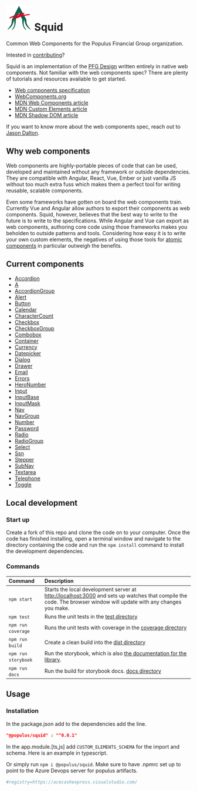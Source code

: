# <img src="logo.svg" width="70" height="70"> Squid

Common Web Components for the Populus Financial Group organization.

Intested in [contributing](CONTRIBUTING.MD)?

Squid is an implementation of the  [PFG Design](https://acecashexpress.visualstudio.com/PFG%20Design) written entirely in native web components. Not familiar with the web components spec? There are plenty of tutorials and resources available to get started.

- [Web components specification](https://github.com/w3c/webcomponents)
- [WebComponents.org](https://www.webcomponents.org/)
- [MDN Web Components article](https://developer.mozilla.org/en-US/docs/Web/Web_Components)
- [MDN Custom Elements article](https://developer.mozilla.org/en-US/docs/Web/API/Window/customElements)
- [MDN Shadow DOM article](https://developer.mozilla.org/en-US/docs/Web/API/Element/attachShadow)

If you want to know more about the web components spec, reach out to [Jason Dalton](mailto:jdalton@acecashexpress.com).

## Why web components

Web components are highly-portable pieces of code that can be used, developed and maintained without any framework or outside dependencies. They are compatible with Angular, React, Vue, Ember or just vanilla JS without too much extra fuss which makes them a perfect tool for writing reusable, scalable components.

Even some frameworks have gotten on board the web components train. Currently Vue and Angular allow authors to export their components as web components. Squid, however, believes that the best way to write to the future is to write to the specifications. While Angular and Vue can export as web components, authoring core code using those frameworks makes you beholden to outside patterns and tools. Considering how easy it is to write your own custom elements, the negatives of using those tools for [atomic components](http://bradfrost.com/blog/post/atomic-web-design/) in particular outweigh the benefits.

## Current components

- [Accordion](./src/squid-accordion/squid-accordion.js)
- [A](./src/squid-a/squid-a.js)
- [AccordionGroup](./src/squid-accordion-group/squid-accordion-group.js)
- [Alert](./src/squid-alert/squid-alert.js)
- [Button](./src/squid-button/squid-button.js)
- [Calendar](./src/squid-calendar/squid-calendar.js)
- [CharacterCount](./src/squid-character-count/squid-character-count.js)
- [Checkbox](./src/squid-checkbox/squid-checkbox.js)
- [CheckboxGroup](./src/squid-checkbox-group/squid-checkbox-group.js)
- [Combobox](./src/squid-combobox/squid-combobox.js)
- [Container](./src/squid-container/squid-container.js)
- [Currency](./src/squid-currency/squid-currency.js)
- [Datepicker](./src/squid-datepicker/squid-datepicker.js)
- [Dialog](./src/squid-dialog/squid-dialog.js)
- [Drawer](./src/squid-drawer/squid-drawer.js)
- [Email](./src/squid-email/squid-email.js)
- [Errors](./src/squid-errors/squid-errors.js)
- [HeroNumber](./src/squid-hero-number/squid-hero-number.js)
- [Input](./src/squid-input/squid-input.js)
- [InputBase](./src/squid-input-base/squid-input-base.js)
- [InputMask](./src/squid-input-mask/squid-input-mask.js)
- [Nav](./src/squid-nav/squid-nav.js)
- [NavGroup](./src/squid-nav-group/squid-nav-group.js)
- [Number](./src/squid-number/squid-number.js)
- [Password](./src/squid-password/squid-password.js)
- [Radio](./src/squid-radio/squid-radio.js)
- [RadioGroup](./src/squid-radio-group/squid-radio-group.js)
- [Select](./src/squid-select/squid-select.js)
- [Ssn](./src/squid-ssn/squid-ssn.js)
- [Stepper](./src/squid-stepper/squid-stepper.js)
- [SubNav](./src/squid-sub-nav/squid-sub-nav.js)
- [Textarea](./src/squid-textarea/squid-textarea.js)
- [Telephone](./src/squid-telephone/squid-telephone.js)
- [Toggle](./src/squid-toggle/squid-toggle.js)

## Local development

### Start up

Create a fork of this repo and clone the code on to your computer. Once the code has finished installing, open a terminal window and navigate to the directory containing the code and run the `npm install` command to install the development dependencies.

### Commands

| Command           | Description                                     |
|:------------------|:------------------------------------------------|
| `npm start`       | Starts the local development server at [http://localhost:3000](http://localhost:3000) and sets up watches that compile the code. The browser window will update with any changes you make. |
| `npm test`        | Runs the unit tests in the [test directory](./test) |
| `npm run coverage`        | Runs the unit tests with coverage in the [coverage directory](./coverage) |
| `npm run build`   | Create a clean build into the [dist directory](./dist) |
| `npm run storybook` | Run the storybook, which is also [the documentation for the library](https://storybook.js.org/). |
| `npm run docs` | Run the build for storybook docs. [docs directory](./docs)|

## Usage

### Installation

In the package.json add to the dependencies add the line.

```json
"@populus/squid" : "^0.0.1"
```

In the app.module.[ts,js] add `CUSTOM_ELEMENTS_SCHEMA` for the import and schema. Here is an example in typescript.

Or simply run `npm i @populus/squid`. Make sure to have .npmrc set up to point to the Azure Devops server for populus artifacts.

```bash
#registry=https://acecashexpress.visualstudio.com/
```

    
    
    
    
    
    
    
    
    
    
    
    
    
    
    
    
    
    
    
    
    
    
    
    
    
    
    
    
    
    